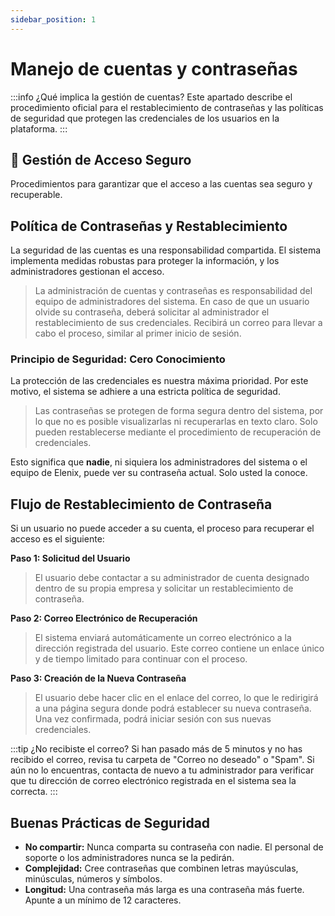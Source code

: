```yaml
---
sidebar_position: 1
---
```


# Manejo de cuentas y contraseñas

:::info ¿Qué implica la gestión de cuentas?
Este apartado describe el procedimiento oficial para el restablecimiento de contraseñas y las políticas de seguridad que protegen las credenciales de los usuarios en la plataforma.
:::

<div className="hero-banner">
  <div className="hero-content">
    <h2>🔐 Gestión de Acceso Seguro</h2>
    <p>Procedimientos para garantizar que el acceso a las cuentas sea seguro y recuperable.</p>
  </div>
</div>

## Política de Contraseñas y Restablecimiento

La seguridad de las cuentas es una responsabilidad compartida. El sistema implementa medidas robustas para proteger la información, y los administradores gestionan el acceso.

> La administración de cuentas y contraseñas es responsabilidad del equipo de administradores del sistema. En caso de que un usuario olvide su contraseña, deberá solicitar al administrador el restablecimiento de sus credenciales. Recibirá un correo para llevar a cabo el proceso, similar al primer inicio de sesión.

### Principio de Seguridad: Cero Conocimiento

La protección de las credenciales es nuestra máxima prioridad. Por este motivo, el sistema se adhiere a una estricta política de seguridad.

> Las contraseñas se protegen de forma segura dentro del sistema, por lo que no es posible visualizarlas ni recuperarlas en texto claro. Solo pueden restablecerse mediante el procedimiento de recuperación de credenciales.

Esto significa que **nadie**, ni siquiera los administradores del sistema o el equipo de Elenix, puede ver su contraseña actual. Solo usted la conoce.

## Flujo de Restablecimiento de Contraseña

Si un usuario no puede acceder a su cuenta, el proceso para recuperar el acceso es el siguiente:

**Paso 1: Solicitud del Usuario**

> El usuario debe contactar a su administrador de cuenta designado dentro de su propia empresa y solicitar un restablecimiento de contraseña.

**Paso 2: Correo Electrónico de Recuperación**

> El sistema enviará automáticamente un correo electrónico a la dirección registrada del usuario. Este correo contiene un enlace único y de tiempo limitado para continuar con el proceso.

**Paso 3: Creación de la Nueva Contraseña**

> El usuario debe hacer clic en el enlace del correo, lo que le redirigirá a una página segura donde podrá establecer su nueva contraseña. Una vez confirmada, podrá iniciar sesión con sus nuevas credenciales.

:::tip ¿No recibiste el correo?
Si han pasado más de 5 minutos y no has recibido el correo, revisa tu carpeta de "Correo no deseado" o "Spam". Si aún no lo encuentras, contacta de nuevo a tu administrador para verificar que tu dirección de correo electrónico registrada en el sistema sea la correcta.
:::

## Buenas Prácticas de Seguridad

- **No compartir:** Nunca comparta su contraseña con nadie. El personal de soporte o los administradores nunca se la pedirán.
- **Complejidad:** Cree contraseñas que combinen letras mayúsculas, minúsculas, números y símbolos.
- **Longitud:** Una contraseña más larga es una contraseña más fuerte. Apunte a un mínimo de 12 caracteres.
